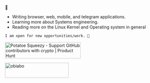 
🍌
- Writing browser, web, mobile, and telegram applications.
- Learning more about Systems engineering.
- Reading more on the Linux Kernel and Operating system in general 


``` I am open for new opportunities/work. 💼 ```

<a href="https://www.potatoesqueezy.xyz/app/profile?user=yhoungdev" target="_blank" rel="noopener noreferrer">
        <img 
          src="https://coffee-major-wallaby-86.mypinata.cloud/ipfs/bafkreiaskbvndui55ycmqdu6ui6arfkhxmqgjvjcaw26myp4y76mmqtbyi" 
          width="350" 
          height="54" 
          style="width: 250px; height: 54px;" 
          alt="Potatoe Squeezy - Support GitHub contributors with crypto | Product Hunt" 
        />
      </a>
<br/>

<p><a href="https://www.buymeacoffee.com/obiabo"> <img align="left" src="https://cdn.buymeacoffee.com/buttons/v2/default-yellow.png" height="50" width="210" alt="obiabo" /></a></p><br><br>


